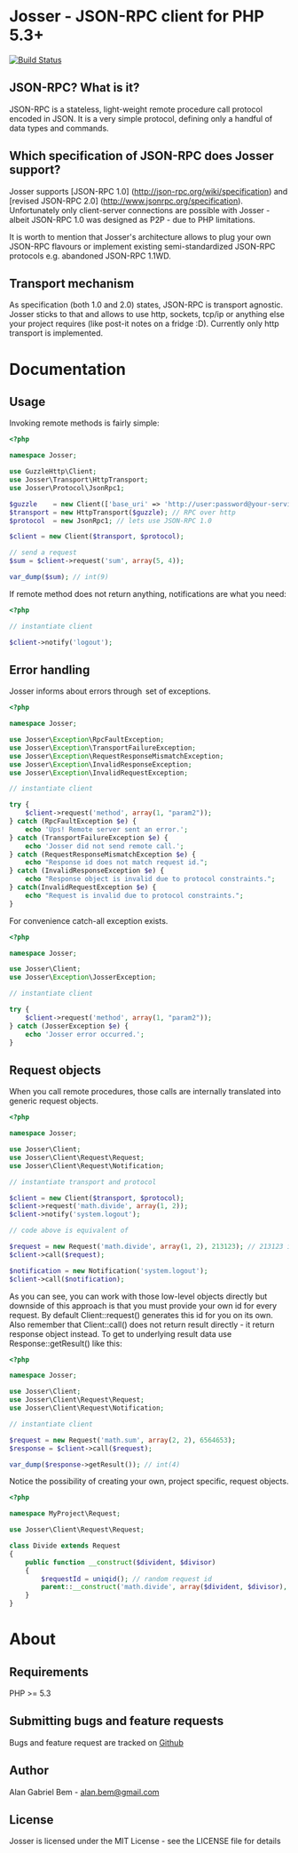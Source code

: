 Josser - JSON-RPC client for PHP 5.3+
=====================================

[![Build Status](https://secure.travis-ci.org/alanbem/Josser.png?branch=master)](http://travis-ci.org/alanbem/Josser)

JSON-RPC? What is it?
---------------------

JSON-RPC is a stateless, light-weight remote procedure call protocol encoded in JSON. It is a very simple
protocol, defining only a handful of data types and commands.

Which specification of JSON-RPC does Josser support?
----------------------------------------------------

Josser supports [JSON-RPC 1.0] (http://json-rpc.org/wiki/specification) and
[revised JSON-RPC 2.0] (http://www.jsonrpc.org/specification). Unfortunately only client-server
connections are possible with Josser - albeit JSON-RPC 1.0 was designed as P2P - due to PHP limitations.

It is worth to mention that Josser's architecture allows to plug your own JSON-RPC flavours or implement existing
semi-standardized JSON-RPC protocols e.g. abandoned JSON-RPC 1.1WD.

Transport mechanism
-------------------

As specification (both 1.0 and 2.0) states, JSON-RPC is transport agnostic. Josser sticks to that and allows to use
http, sockets, tcp/ip or anything else your project requires (like post-it notes on a fridge :D).
Currently only http transport is implemented.

Documentation
=============

Usage
-----

Invoking remote methods is fairly simple:

```php
<?php

namespace Josser;

use GuzzleHttp\Client;
use Josser\Transport\HttpTransport;
use Josser\Protocol\JsonRpc1;

$guzzle    = new Client(['base_uri' => 'http://user:password@your-service.com/math:8888']); // http client
$transport = new HttpTransport($guzzle); // RPC over http
$protocol  = new JsonRpc1; // lets use JSON-RPC 1.0

$client = new Client($transport, $protocol);

// send a request
$sum = $client->request('sum', array(5, 4));

var_dump($sum); // int(9)
```

If remote method does not return anything, notifications are what you need:

```php
<?php

// instantiate client

$client->notify('logout');
```

Error handling
--------------

Josser informs about errors through  set of exceptions.
 
```php
<?php

namespace Josser;

use Josser\Exception\RpcFaultException;
use Josser\Exception\TransportFailureException;
use Josser\Exception\RequestResponseMismatchException;
use Josser\Exception\InvalidResponseException;
use Josser\Exception\InvalidRequestException;

// instantiate client

try {
    $client->request('method', array(1, "param2"));
} catch (RpcFaultException $e) {
    echo 'Ups! Remote server sent an error.';
} catch (TransportFailureException $e) {
    echo 'Josser did not send remote call.';
} catch (RequestResponseMismatchException $e) {
    echo "Response id does not match request id.";
} catch (InvalidResponseException $e) {
    echo "Response object is invalid due to protocol constraints.";
} catch(InvalidRequestException $e) {
    echo "Request is invalid due to protocol constraints.";
}              
```

For convenience catch-all exception exists.
  
```php
<?php

namespace Josser;

use Josser\Client;
use Josser\Exception\JosserException;

// instantiate client

try {
    $client->request('method', array(1, "param2"));
} catch (JosserException $e) {
    echo 'Josser error occurred.';
}           
```

Request objects
---------------

When you call remote procedures, those calls are internally translated into generic request objects.

```php
<?php

namespace Josser;

use Josser\Client;
use Josser\Client\Request\Request;
use Josser\Client\Request\Notification;

// instantiate transport and protocol

$client = new Client($transport, $protocol);
$client->request('math.divide', array(1, 2));
$client->notify('system.logout');

// code above is equivalent of

$request = new Request('math.divide', array(1, 2), 213123); // 213123 is a request identifier
$client->call($request);

$notification = new Notification('system.logout');
$client->call($notification);
```

As you can see, you can work with those low-level objects directly but downside of this approach is that you must provide your
own id for every request. By default Client::request() generates this id for you on its own.
Also remember that Client::call() does not return result directly - it return response object instead. To get to
underlying result data use Response::getResult() like this:

```php
<?php

namespace Josser;

use Josser\Client;
use Josser\Client\Request\Request;
use Josser\Client\Request\Notification;

// instantiate client

$request = new Request('math.sum', array(2, 2), 6564653);
$response = $client->call($request);

var_dump($response->getResult()); // int(4)
```

Notice the possibility of creating your own, project specific, request objects.

```php
<?php

namespace MyProject\Request;

use Josser\Client\Request\Request;

class Divide extends Request
{
    public function __construct($divident, $divisor)
    {
        $requestId = uniqid(); // random request id
        parent::__construct('math.divide', array($divident, $divisor), $requestId);
    }
}
```

About
=====

Requirements
------------

PHP >= 5.3

Submitting bugs and feature requests
------------------------------------

Bugs and feature request are tracked on [Github](https://github.com/alanbem/josser/issues)

Author
------

Alan Gabriel Bem - <alan.bem@gmail.com>

License
-------

Josser is licensed under the MIT License - see the LICENSE file for details

